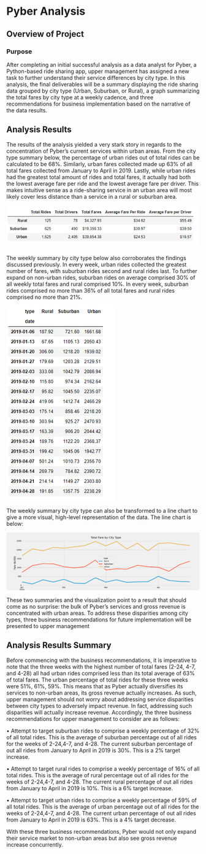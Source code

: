 # Pyber Analysis

## Overview of Project

### Purpose

After completing an initial successful analysis as a data analyst for Pyber, a Python-based ride sharing app, upper management has assigned a new task to further understand their service differences by city type. In this analysis, the final deliverables will be a summary displaying the ride sharing data grouped by city type (Urban, Suburban, or Rural), a graph summarizing the total fares by city type at a weekly cadence, and three recommendations for business implementation based on the narrative of the data results. 

## Analysis Results 

The results of the analysis yielded a very stark story in regards to the concentration of Pyber’s current services within urban areas. From the city type summary below, the percentage of urban rides out of total rides can be calculated to be 68%. Similarly, urban fares collected made up 63% of all total fares collected from January to April in 2019. Lastly, while urban rides had the greatest total amount of rides and total fares, it actually had both the lowest average fare per ride and the lowest average fare per driver. This makes intuitive sense as a ride-sharing service in an urban area will most likely cover less distance than a service in a rural or suburban area.

<img src = "https://github.com/Jafranco96/PyBer_Analysis/blob/main/Resources/City_type_summary.PNG">

The weekly summary by city type below also corroborates the findings discussed previously. In every week, urban rides collected the greatest number of fares, with suburban rides second and rural rides last. To further expand on non-urban rides, suburban rides on average comprised 30% of all weekly total fares and rural comprised 10%. In every week, suburban rides comprised no more than 36% of all total fares and rural rides comprised no more than 21%. 

<img src = "https://github.com/Jafranco96/PyBer_Analysis/blob/main/Resources/weekly_summary.PNG">

The weekly summary by city type can also be transformed to a line chart to give a more visual, high-level representation of the data. The line chart is below:

<img src = "https://github.com/Jafranco96/PyBer_Analysis/blob/main/Analysis/Pyber_fare_summary.png">

These two summaries and the visualization point to a result that should come as no surprise: the bulk of Pyber’s services and gross revenue is concentrated with urban areas. To address these disparities among city types, three business recommendations for future implementation will be presented to upper management

## Analysis Results Summary

Before commencing with the business recommendations, it is imperative to note that the three weeks with the highest number of total fares (2-24, 4-7, and 4-28) all had urban rides comprised less than its total average of 63% of total fares. The urban percentage of total rides for these three weeks were 51%, 61%, 59%. This means that as Pyber actually diversifies its services to non-urban areas, its gross revenue actually increases. As such, upper management should not worry about addressing service disparities between city types to adversely impact revenue. In fact, addressing such disparities will actually increase revenue. Accordingly, the three business recommendations for upper management to consider are as follows:

•	Attempt to target suburban rides to comprise a weekly percentage of 32% of all total rides. This is the average of suburban percentage out of all rides for the weeks of 2-24,4-7, and 4-28. The current suburban percentage of out all rides from January to April in 2019 is 30%. This is a 2% target increase.

•	Attempt to target rural rides to comprise a weekly percentage of 16% of all total rides. This is the average of rural percentage out of all rides for the weeks of 2-24,4-7, and 4-28. The current rural percentage of out all rides from January to April in 2019 is 10%. This is a 6% target increase.

•	 Attempt to target urban rides to comprise a weekly percentage of 59% of all total rides. This is the average of urban percentage out of all rides for the weeks of 2-24,4-7, and 4-28. The current urban percentage of out all rides from January to April in 2019 is 63%. This is a 4% target decrease.

With these three business recommendations, Pyber would not only expand their service market to non-urban areas but also see gross revenue increase concurrently. 
